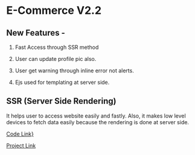 # E-Commerce V2.2

## New Features -

1. Fast Access through SSR method

2. User can update profile pic also.

3. User get warning through inline error not alerts.

4. Ejs used for templating at server side.

## SSR (Server Side Rendering)

It helps user to access website easily and fastly. Also, it makes low level devices to fetch data easily because the rendering is done at server side.

[Code Link}](https://codequotient.com/project/getProjectCode?uniqueId=3p34g81a8u8kkpj8nwh)

[Project Link](https://ecommerce2-2-3p34g81a8u8kkpj8nwh.codequotient.in)
